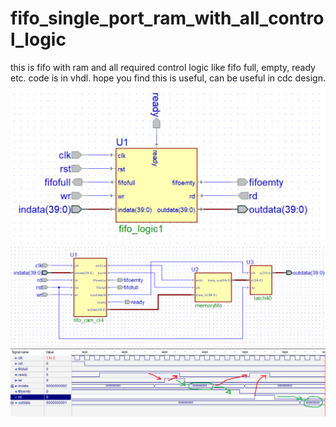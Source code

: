 # fifo_single_port_ram_with_all_control_logic
this is fifo with ram and all required control logic like fifo full, empty, ready etc. code is in vhdl. hope you find this is useful, can be useful in cdc design.
<img src="https://github.com/vlsicad/fifo_single_port_ram_with_all_control_logic/blob/main/fifo_logic1.png">
<img src="https://github.com/vlsicad/fifo_single_port_ram_with_all_control_logic/blob/main/fifo_logic1_inside_arch1.png">
<img src="https://github.com/vlsicad/fifo_single_port_ram_with_all_control_logic/blob/main/test_wf1.png">
